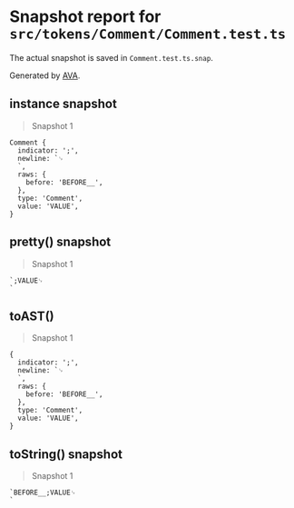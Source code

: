 # Snapshot report for `src/tokens/Comment/Comment.test.ts`

The actual snapshot is saved in `Comment.test.ts.snap`.

Generated by [AVA](https://ava.li).

## instance snapshot

> Snapshot 1

    Comment {
      indicator: ';',
      newline: `␊
      `,
      raws: {
        before: 'BEFORE__',
      },
      type: 'Comment',
      value: 'VALUE',
    }

## pretty() snapshot

> Snapshot 1

    `;VALUE␊
    `

## toAST()

> Snapshot 1

    {
      indicator: ';',
      newline: `␊
      `,
      raws: {
        before: 'BEFORE__',
      },
      type: 'Comment',
      value: 'VALUE',
    }

## toString() snapshot

> Snapshot 1

    `BEFORE__;VALUE␊
    `
